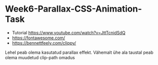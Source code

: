 # Week6-Parallax-CSS-Animation-Task

* Tutorial https://www.youtube.com/watch?v=JttTcnidSdQ
* https://fontawesome.com/
* https://bennettfeely.com/clippy/


Lehel peab olema kasutatud parallax effekt.
Vähemalt ühe ala taustal peab olema muudetud clip-path omadus
